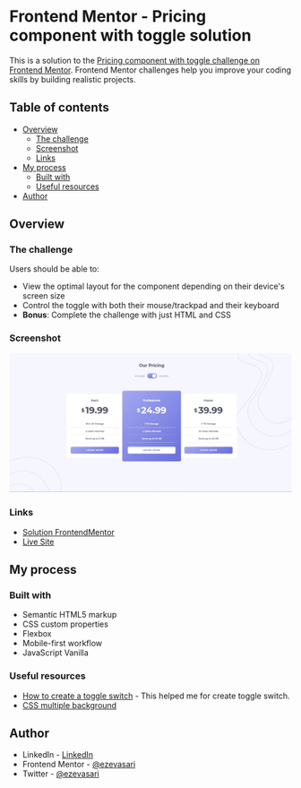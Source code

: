 # Frontend Mentor - Pricing component with toggle solution

This is a solution to the [Pricing component with toggle challenge on Frontend Mentor](https://www.frontendmentor.io/challenges/pricing-component-with-toggle-8vPwRMIC). Frontend Mentor challenges help you improve your coding skills by building realistic projects. 

## Table of contents

- [Overview](#overview)
  - [The challenge](#the-challenge)
  - [Screenshot](#screenshot)
  - [Links](#links)
- [My process](#my-process)
  - [Built with](#built-with)
  - [Useful resources](#useful-resources)
- [Author](#author)

## Overview

### The challenge

Users should be able to:

- View the optimal layout for the component depending on their device's screen size
- Control the toggle with both their mouse/trackpad and their keyboard
- **Bonus**: Complete the challenge with just HTML and CSS

### Screenshot

![](images/screenshot.jpg)

### Links

- [Solution FrontendMentor](https://www.frontendmentor.io/solutions/pricing-component-with-toggle-challenge-C1WHzgG8v)
- [Live Site](https://ezevasari.github.io/pricing-component-challenge/)

## My process

### Built with

- Semantic HTML5 markup
- CSS custom properties
- Flexbox
- Mobile-first workflow
- JavaScript Vanilla

### Useful resources

- [How to create a toggle switch](https://www.w3schools.com/howto/howto_css_switch.asp) - This helped me for create toggle switch.
- [CSS multiple background](https://www.w3schools.com/css/css3_backgrounds.asp)

## Author

- LinkedIn - [LinkedIn](https://www.linkedin.com/in/ernesto-vasari-13b366185/)
- Frontend Mentor - [@ezevasari](https://www.frontendmentor.io/profile/EzeVasari)
- Twitter - [@ezevasari](https://www.twitter.com/ezevasari)
